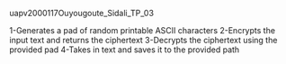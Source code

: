 uapv2000117Ouyougoute_Sidali_TP_03

1-Generates a pad of random printable ASCII characters
2-Encrypts the input text and returns the ciphertext
3-Decrypts the ciphertext using the provided pad
4-Takes in text and saves it to the provided path


